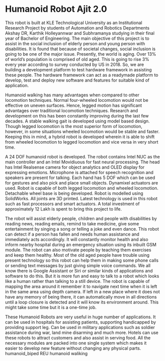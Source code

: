 # Humanoid Robot Ajit 2.0
This robot is built at KLE Technological University as an Institutional Research Project by students of Automation and Robotics Departments Akshay DR, Karthik Holleyannwar and Subhramanya studying in their final year of Bachelor of Engineering. The main objective of this project is to assist in the social inclusion of elderly person and young person with disabilities. It is found that because of societal changes, social inclusion is going to be one of the major issue. Presently, the world is aging. Over 13% of world’s population is comprised of old aged. This is going to rise 3% every year according to survey conducted by US in 2018. So, we are building a development platform to test hardware framework in assisting these people. The hardware framework can act as a readymade platform to develop, test and deploy new software and features for suitable kind of application. 

Humanoid walking has many advantages when compared to other locomotion techniques. Normal four-wheeled locomotion would not be effective on uneven surfaces. Hence, legged motion has significant advantages over traditional locomotion techniques. Research and development on this has been constantly improving during the last few decades. A stable walking gait is developed using model based design. Though legged locomotion is the most superior form of locomotion, however, in some situations wheeled locomotion would be stable and faster. Keeping this in mind, a hybrid robot is developed wherein it is able to shift from wheeled locomotion to legged locomotion and vice versa in very short time.

A 24 DOF humanoid robot is developed. The robot contains Intel NUC as the main controller and an Intel Movidiuous for fast neural processing. The head has Intel Realsense camera for object analytics and OLED display for expressing emotions. Microphone is attached for speech recognition and speakers are present for talking. Each hand has 5 DOF which can be used for gestures and also pick and place small objects. Dynamixel actuators are used. Robot is capable of both legged locomotion and wheeled locomotion. Detachable wheel base is being developed. Robot is modelled using SolidWorks. All joints are 3D printed. Latest technology is used in this robot such as fast processors and smart actuators. A total investment of approximately 12 Lakh is spent to bring this project to life.

The robot will assist elderly people, children and people with disabilities by reading news, reading emails, remind to take medicine, give some entertainment by singing a song or telling a joke and even dance. This robot can detect if a person has fallen and needs human assistance and immediately acts accordingly. It will constantly monitor health and also inform nearby hospital during an emergency situation using its inbuilt GSM module. The robot can also motivate people by teaching them exercises and keep them healthy. Most of the old aged people have trouble using present technology so this robot can help them in making some phone calls or sending text messages by just giving simple voice commands. We all know there is Google Assistant or Siri or similar kinds of applications and software to do this. But it is more fun and easy to talk to a robot which looks like a human rather than talking to a still device. The robot is capable of mapping the area around it remember it to navigate next time when it is left in the same area using depth camera. If left in a new place where it does not have any memory of being there, it can automatically move in all directions until a loop closure is detected and it will know its environment around. This might take some time but it is a one-time job.

These Humanoid Robots are very useful in huge number of applications. It can be used in hospitals for assisting patients, supporting handicapped by providing support leg. Can be used in military applications such as soldier assistance during war, land mine disarming and much more. Hotels can use these robots to attract customers and also assist in serving food. All the necessary modules are packed into one single system which makes it easier to develop new feature without changing any physical parts. 
humanoid_biped
REU humanoid waliking
<!--stackedit_data:
eyJoaXN0b3J5IjpbMTE1MjM1ODczNV19
-->